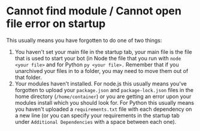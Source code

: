 # Cannot find module / Cannot open file error on startup

This usually means you have forgotten to do one of two things:

1. You haven't set your main file in the startup tab, your main file is the file that is used to start your bot (in Node the file that you run with `node <your file>` and for Python `py <your file>.` Remember that if you unarchived your files in to a folder, you may need to move them out of that folder.
2. Your modules haven't installed. For node.js this usually means you've forgotten to upload your `package.json` and `package-lock.json` files in the home directory (`/home/container`) or you are getting an error upon your modules install which you should look for. For Python this usually means you haven't uploaded a `requirements.txt` file with each dependency on a new line (or you can specify your requirements in the startup tab under `Additional Dependencies` with a space between each one).
